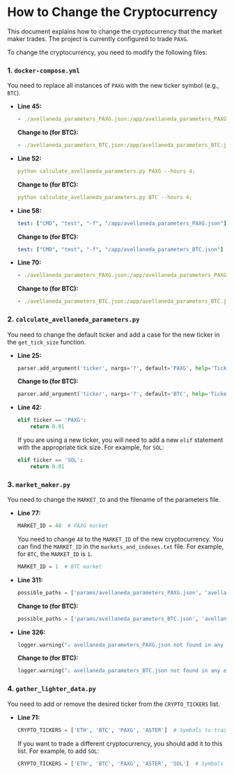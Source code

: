 # How to Change the Cryptocurrency

This document explains how to change the cryptocurrency that the market maker trades. The project is currently configured to trade `PAXG`.

To change the cryptocurrency, you need to modify the following files:

### 1. `docker-compose.yml`

You need to replace all instances of `PAXG` with the new ticker symbol (e.g., `BTC`).

*   **Line 45:**
    ```yaml
    - ./avellaneda_parameters_PAXG.json:/app/avellaneda_parameters_PAXG.json
    ```
    **Change to (for BTC):**
    ```yaml
    - ./avellaneda_parameters_BTC.json:/app/avellaneda_parameters_BTC.json
    ```

*   **Line 52:**
    ```yaml
    python calculate_avellaneda_parameters.py PAXG --hours 4;
    ```
    **Change to (for BTC):**
    ```yaml
    python calculate_avellaneda_parameters.py BTC --hours 4;
    ```

*   **Line 58:**
    ```yaml
    test: ["CMD", "test", "-f", "/app/avellaneda_parameters_PAXG.json"]
    ```
    **Change to (for BTC):**
    ```yaml
    test: ["CMD", "test", "-f", "/app/avellaneda_parameters_BTC.json"]
    ```

*   **Line 70:**
    ```yaml
    - ./avellaneda_parameters_PAXG.json:/app/avellaneda_parameters_PAXG.json
    ```
    **Change to (for BTC):**
    ```yaml
    - ./avellaneda_parameters_BTC.json:/app/avellaneda_parameters_BTC.json
    ```

### 2. `calculate_avellaneda_parameters.py`

You need to change the default ticker and add a case for the new ticker in the `get_tick_size` function.

*   **Line 25:**
    ```python
    parser.add_argument('ticker', nargs='?', default='PAXG', help='Ticker symbol (default: BTC)')
    ```
    **Change to (for BTC):**
    ```python
    parser.add_argument('ticker', nargs='?', default='BTC', help='Ticker symbol (default: BTC)')
    ```

*   **Line 42:**
    ```python
    elif ticker == 'PAXG':
        return 0.01
    ```
    If you are using a new ticker, you will need to add a new `elif` statement with the appropriate tick size. For example, for `SOL`:
    ```python
    elif ticker == 'SOL':
        return 0.01
    ```

### 3. `market_maker.py`

You need to change the `MARKET_ID` and the filename of the parameters file.

*   **Line 77:**
    ```python
    MARKET_ID = 48  # PAXG market
    ```
    You need to change `48` to the `MARKET_ID` of the new cryptocurrency. You can find the `MARKET_ID` in the `markets_and_indexes.txt` file. For example, for `BTC`, the `MARKET_ID` is `1`.
    ```python
    MARKET_ID = 1  # BTC market
    ```

*   **Line 311:**
    ```python
    possible_paths = ['params/avellaneda_parameters_PAXG.json', 'avellaneda_parameters_PAXG.json', 'TRADER/avellaneda_parameters_PAXG.json']
    ```
    **Change to (for BTC):**
    ```python
    possible_paths = ['params/avellaneda_parameters_BTC.json', 'avellaneda_parameters_BTC.json', 'TRADER/avellaneda_parameters_BTC.json']
    ```

*   **Line 326:**
    ```python
    logger.warning("⚠️ avellaneda_parameters_PAXG.json not found in any expected location")
    ```
    **Change to (for BTC):**
    ```python
    logger.warning("⚠️ avellaneda_parameters_BTC.json not found in any expected location")
    ```

### 4. `gather_lighter_data.py`

You need to add or remove the desired ticker from the `CRYPTO_TICKERS` list.

*   **Line 71:**
    ```python
    CRYPTO_TICKERS = ['ETH', 'BTC', 'PAXG', 'ASTER']  # Symbols to track
    ```
    If you want to trade a different cryptocurrency, you should add it to this list. For example, to add `SOL`:
    ```python
    CRYPTO_TICKERS = ['ETH', 'BTC', 'PAXG', 'ASTER', 'SOL']  # Symbols to track
    ```
